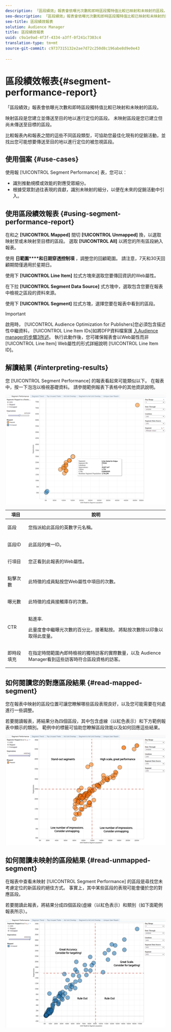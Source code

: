 ```yaml
---
description: 「區段績效」報表會依曝光次數和即時區段獨特值比較已映射和未映射的區段。 映射區段是您建立並傳送至目的地以進行定位的區段。 未映射區段是您已建立但尚未傳送至目標的區段。 比較報表內和報表之間的這些不同區段類型，可協助您最佳化現有的促銷活動，並找出您可能想要傳送至目的地以進行定位的被忽視區段。
seo-description: 「區段績效」報表會依曝光次數和即時區段獨特值比較已映射和未映射的區段。 映射區段是您建立並傳送至目的地以進行定位的區段。 未映射區段是您已建立但尚未傳送至目標的區段。 比較報表內和報表之間的這些不同區段類型，可協助您最佳化現有的促銷活動，並找出您可能想要傳送至目的地以進行定位的被忽視區段。
seo-title: 區段績效報表
solution: Audience Manager
title: 區段績效報表
uuid: c9a1e9ad-4f3f-4334-a3ff-0f241c7303c4
translation-type: tm+mt
source-git-commit: c9737315132e2ae7d72c250d8c196abe8d9e0e43

---
```



# 區段績效報表{#segment-performance-report}

「區段績效」報表會依曝光次數和即時區段獨特值比較已映射和未映射的區段。

映射區段是您建立並傳送至目的地以進行定位的區段。 未映射區段是您已建立但尚未傳送至目標的區段。

比較報表內和報表之間的這些不同區段類型，可協助您最佳化現有的促銷活動，並找出您可能想要傳送至目的地以進行定位的被忽視區段。

## 使用個案 {#use-cases}

使用報 [!UICONTROL Segment Performance] 表，您可以：

* 識別推動規模或效能的對應受眾細分。
* 根據受眾對過往表現的貢獻，識別未映射的細分，以便在未來的促銷活動中引入。

## 使用區段績效報表 {#using-segment-performance-report}

在和之 **[!UICONTROL Mapped]** 間切 **[!UICONTROL Unmapped]** 換，以選取映射至或未映射至目標的區段。 選取 **[!UICONTROL All]** 以將您的所有區段納入報表。

使用 **日範圍****和日期穿透控制項** ，調整您的回顧範圍。 請注意，7天和30天回顧期間僅適用於星期日。

使用下 **[!UICONTROL Line Item]** 拉式方塊來選取您要傳回資訊的Web屬性。

在下拉 **[!UICONTROL Segment Data Source]** 式方塊中，選取包含您要在報表中檢視之區段的資料來源。

使用下 **[!UICONTROL Segment]** 拉式方塊，選擇您要在報表中看到的區段。

>[!IMPORTANT]
>
>啟用時， [!UICONTROL Audience Optimization for Publishers]您必須包含描述性中繼資料， [!UICONTROL Line Item IDs]如將DFP資料檔案匯 [入Audience manager的步驟3所述](../../../reporting/audience-optimization-reports/aor-publishers/import-dfp.md)。 執行此動作後，您可確保報表會以Web屬性而非 [!UICONTROL Line Item] Web屬性的形式詳細說明 [!UICONTROL Line Item ID]。

## 解讀結果 {#interpreting-results}

您 [!UICONTROL Segment Performance] 的報表看起來可能類似以下。 在報表中，按一下泡泡以檢視基礎資料。 請參閱範例報表下表格中的其他資訊說明。

![](assets/publisher_segment_performance.png)

<table id="table_AFE2540583C34835B04584693ADFD26A"> 
 <thead> 
  <tr> 
   <th colname="col1" class="entry"> 項目 </th> 
   <th colname="col2" class="entry"> 說明 </th> 
  </tr>
 </thead>
 <tbody> 
  <tr> 
   <td colname="col1"> <p>區段 </p> </td> 
   <td colname="col2"> <p>您指派給此區段的英數字元名稱。 </p> </td> 
  </tr> 
  <tr> 
   <td colname="col1"> <p> 區段ID </p> </td> 
   <td colname="col2"> <p>此區段的唯一ID。 </p> </td> 
  </tr> 
  <tr> 
   <td colname="col1"> <p>行項目 </p> </td> 
   <td colname="col2"> <p>您正看到此報表的Web屬性。 </p> </td> 
  </tr> 
  <tr> 
   <td colname="col1"> <p>點擊次數 </p> </td> 
   <td colname="col2"> <p>此特徵的成員點按您Web屬性中項目的次數。 </p> </td> 
  </tr> 
  <tr> 
   <td colname="col1"> <p>曝光數 </p> </td> 
   <td colname="col2"> <p>此特徵的成員接觸庫存的次數。 </p> </td> 
  </tr> 
  <tr> 
   <td colname="col1"> <p>CTR </p> </td> 
   <td colname="col2"> <p>點進率. </p> <p>此量度會中繼曝光次數的百分比，接著點按。 將點按次數除以印象以取得此度量。 </p> </td> 
  </tr> 
  <tr> 
   <td colname="col1"> <p>即時段填充 </p> </td> 
   <td colname="col2"> <p>在指定時間範圍內即時檢視的獨特訪客的實際數量，以及 <span class="keyword"> Audience Manager看到這些訪客時符合區段資格的訪客</span>。 </p> </td> 
  </tr> 
 </tbody> 
</table>

## 如何閱讀您的對應區段結果 {#read-mapped-segment}

您在報表中映射的區段位置可讓您瞭解哪些區段表現良好，以及您可能需要在何處進行一些調整。

若要閱讀報表，將結果分為四個區段，其中包含虛線（以紅色表示）和下方範例報表中顯示的類別。 範例中的標籤可協助您瞭解區段效能以及如何回應這些結果。

![](assets/publisher_segment_performance_mapped.png)

## 如何閱讀未映射的區段結果 {#read-unmapped-segment}

在報表中查看未映射 [!UICONTROL Segment Performance] 的區段是尋找您未考慮定位的新區段的絕佳方式。 事實上，其中某些區段的表現可能會優於您的對應區段。

若要閱讀此報表，將結果分成四個區段(虛線（以紅色表示）和類別（如下面範例報表所示）。

![](assets/publisher_segment_performance_unmapped.png)
